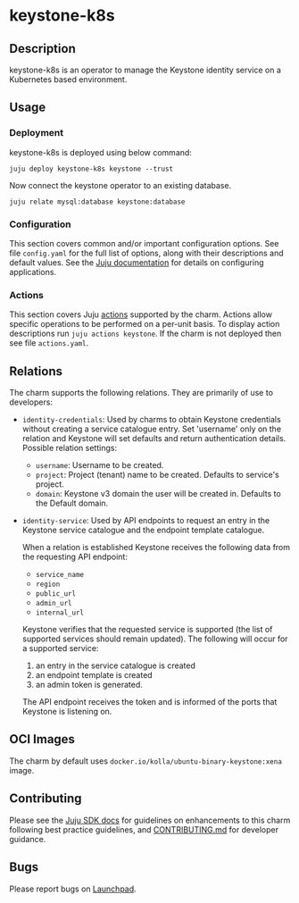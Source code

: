 # keystone-k8s

## Description

keystone-k8s is an operator to manage the Keystone identity service
on a Kubernetes based environment.

## Usage

### Deployment

keystone-k8s is deployed using below command:

    juju deploy keystone-k8s keystone --trust

Now connect the keystone operator to an existing database.

    juju relate mysql:database keystone:database

### Configuration

This section covers common and/or important configuration options. See file
`config.yaml` for the full list of options, along with their descriptions and
default values. See the [Juju documentation][juju-docs-config-apps] for details
on configuring applications.

### Actions

This section covers Juju [actions][juju-docs-actions] supported by the charm.
Actions allow specific operations to be performed on a per-unit basis. To
display action descriptions run `juju actions keystone`. If the charm is not
deployed then see file `actions.yaml`.

## Relations

The charm supports the following relations. They are primarily of use to
developers:

* `identity-credentials`: Used by charms to obtain Keystone credentials without
  creating a service catalogue entry. Set 'username' only on the relation and
  Keystone will set defaults and return authentication details. Possible
  relation settings:

  * `username`: Username to be created.
  * `project`: Project (tenant) name to be created. Defaults to service's
               project.
  * `domain`: Keystone v3 domain the user will be created in. Defaults to the
              Default domain.

* `identity-service`: Used by API endpoints to request an entry in the Keystone
  service catalogue and the endpoint template catalogue.

  When a relation is established Keystone receives the following data from the
  requesting API endpoint:

  * `service_name`
  * `region`
  * `public_url`
  * `admin_url`
  * `internal_url`

  Keystone verifies that the requested service is supported (the list of
  supported services should remain updated). The following will occur for a
  supported service:

  1. an entry in the service catalogue is created
  1. an endpoint template is created
  1. an admin token is generated.

  The API endpoint receives the token and is informed of the ports that
  Keystone is listening on.

## OCI Images

The charm by default uses `docker.io/kolla/ubuntu-binary-keystone:xena` image.

## Contributing

Please see the [Juju SDK docs](https://juju.is/docs/sdk) for guidelines
on enhancements to this charm following best practice guidelines, and
[CONTRIBUTING.md](contributors-guide) for developer guidance.

## Bugs

Please report bugs on [Launchpad][lp-bugs-charm-keystone-k8s].

<!-- LINKS -->

[contributors-guide]: https://opendev.org/openstack/charm-keystone-k8s/src/branch/main/CONTRIBUTING.md
[juju-docs-actions]: https://jaas.ai/docs/actions
[juju-docs-config-apps]: https://juju.is/docs/configuring-applications
[lp-bugs-charm-keystone-k8s]: https://bugs.launchpad.net/charm-keystone-k8s/+filebug
